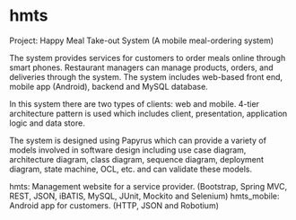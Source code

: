 # hmts
Project: Happy Meal Take-out System (A mobile meal-ordering system)

The system provides services for customers to order meals online through smart phones. Restaurant managers can manage products, orders, and deliveries through the system. The system includes web-based front end, mobile app (Android), backend and MySQL database.

In this system there are two types of clients: web and mobile. 4-tier architecture pattern is used which includes client, presentation, application logic and data store.

The system is designed using Papyrus which can provide a variety of models involved in software design including use case diagram, architecture diagram, class diagram, sequence diagram, deployment diagram, state machine, OCL, etc. and can validate these models.

hmts: Management website for a service provider. (Bootstrap, Spring MVC, REST, JSON, iBATIS, MySQL, JUnit, Mockito and Selenium)
hmts_mobile: Android app for customers. (HTTP, JSON and Robotium)
